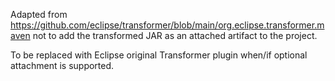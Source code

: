 Adapted from https://github.com/eclipse/transformer/blob/main/org.eclipse.transformer.maven 
not to add the transformed JAR as an attached artifact to the project.

To be replaced with Eclipse original Transformer plugin when/if optional attachment is supported.


